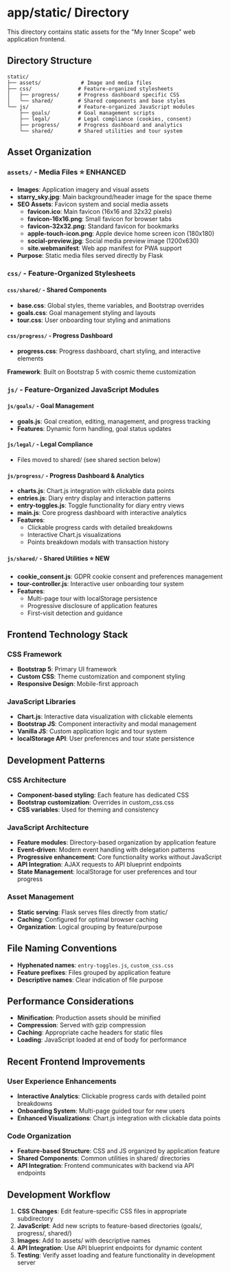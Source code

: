 # app/static/ Directory

This directory contains static assets for the "My Inner Scope" web application frontend.

## Directory Structure

```
static/
├── assets/             # Image and media files
├── css/               # Feature-organized stylesheets
│   ├── progress/      # Progress dashboard specific CSS
│   └── shared/        # Shared components and base styles
└── js/                # Feature-organized JavaScript modules
    ├── goals/         # Goal management scripts
    ├── legal/         # Legal compliance (cookies, consent)
    ├── progress/      # Progress dashboard and analytics
    └── shared/        # Shared utilities and tour system
```

## Asset Organization

### `assets/` - Media Files ⭐ **ENHANCED**
- **Images**: Application imagery and visual assets
- **starry_sky.jpg**: Main background/header image for the space theme
- **SEO Assets**: Favicon system and social media assets
  - **favicon.ico**: Main favicon (16x16 and 32x32 pixels)
  - **favicon-16x16.png**: Small favicon for browser tabs
  - **favicon-32x32.png**: Standard favicon for bookmarks
  - **apple-touch-icon.png**: Apple device home screen icon (180x180)
  - **social-preview.jpg**: Social media preview image (1200x630)
  - **site.webmanifest**: Web app manifest for PWA support
- **Purpose**: Static media files served directly by Flask

### `css/` - Feature-Organized Stylesheets

#### `css/shared/` - Shared Components
- **base.css**: Global styles, theme variables, and Bootstrap overrides
- **goals.css**: Goal management styling and layouts  
- **tour.css**: User onboarding tour styling and animations

#### `css/progress/` - Progress Dashboard
- **progress.css**: Progress dashboard, chart styling, and interactive elements

**Framework**: Built on Bootstrap 5 with cosmic theme customization

### `js/` - Feature-Organized JavaScript Modules

#### `js/goals/` - Goal Management
- **goals.js**: Goal creation, editing, management, and progress tracking
- **Features**: Dynamic form handling, goal status updates

#### `js/legal/` - Legal Compliance  
- Files moved to shared/ (see shared section below)

#### `js/progress/` - Progress Dashboard & Analytics
- **charts.js**: Chart.js integration with clickable data points
- **entries.js**: Diary entry display and interaction patterns
- **entry-toggles.js**: Toggle functionality for diary entry views
- **main.js**: Core progress dashboard with interactive analytics
- **Features**: 
  - Clickable progress cards with detailed breakdowns
  - Interactive Chart.js visualizations
  - Points breakdown modals with transaction history

#### `js/shared/` - Shared Utilities ⭐ **NEW**
- **cookie_consent.js**: GDPR cookie consent and preferences management
- **tour-controller.js**: Interactive user onboarding tour system
- **Features**:
  - Multi-page tour with localStorage persistence
  - Progressive disclosure of application features
  - First-visit detection and guidance

## Frontend Technology Stack

### CSS Framework
- **Bootstrap 5**: Primary UI framework
- **Custom CSS**: Theme customization and component styling
- **Responsive Design**: Mobile-first approach

### JavaScript Libraries
- **Chart.js**: Interactive data visualization with clickable elements
- **Bootstrap JS**: Component interactivity and modal management
- **Vanilla JS**: Custom application logic and tour system
- **localStorage API**: User preferences and tour state persistence

## Development Patterns

### CSS Architecture
- **Component-based styling**: Each feature has dedicated CSS
- **Bootstrap customization**: Overrides in custom_css.css
- **CSS variables**: Used for theming and consistency

### JavaScript Architecture
- **Feature modules**: Directory-based organization by application feature
- **Event-driven**: Modern event handling with delegation patterns
- **Progressive enhancement**: Core functionality works without JavaScript
- **API Integration**: AJAX requests to API blueprint endpoints
- **State Management**: localStorage for user preferences and tour progress

### Asset Management
- **Static serving**: Flask serves files directly from static/
- **Caching**: Configured for optimal browser caching
- **Organization**: Logical grouping by feature/purpose

## File Naming Conventions

- **Hyphenated names**: `entry-toggles.js`, `custom_css.css`
- **Feature prefixes**: Files grouped by application feature
- **Descriptive names**: Clear indication of file purpose

## Performance Considerations

- **Minification**: Production assets should be minified
- **Compression**: Served with gzip compression
- **Caching**: Appropriate cache headers for static files
- **Loading**: JavaScript loaded at end of body for performance

## Recent Frontend Improvements

### User Experience Enhancements
- **Interactive Analytics**: Clickable progress cards with detailed point breakdowns
- **Onboarding System**: Multi-page guided tour for new users
- **Enhanced Visualizations**: Chart.js integration with clickable data points

### Code Organization
- **Feature-based Structure**: CSS and JS organized by application feature
- **Shared Components**: Common utilities in shared/ directories
- **API Integration**: Frontend communicates with backend via API endpoints

## Development Workflow

1. **CSS Changes**: Edit feature-specific CSS files in appropriate subdirectory
2. **JavaScript**: Add new scripts to feature-based directories (goals/, progress/, shared/)
3. **Images**: Add to assets/ with descriptive names
4. **API Integration**: Use API blueprint endpoints for dynamic content
5. **Testing**: Verify asset loading and feature functionality in development server
